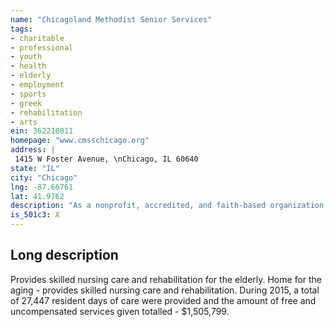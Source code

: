 ```yaml
---
name: "Chicagoland Methodist Senior Services"
tags:
- charitable
- professional
- youth
- health
- elderly
- employment
- sports
- greek
- rehabilitation
- arts
ein: 362210011
homepage: "www.cmsschicago.org"
address: |
 1415 W Foster Avenue, \nChicago, IL 60640
state: "IL"
city: "Chicago"
lng: -87.66761
lat: 41.9762
description: "As a nonprofit, accredited, and faith-based organization, we support, improve and enhance the quality of life for older adults by empowering them to live with dignity and respect. "
is_501c3: X
---
```


## Long description

Provides skilled nursing care and rehabilitation for the elderly. Home for the aging - provides skilled nursing care and rehabilitation. During 2015, a total of 27,447 resident days of care were provided and the amount of free and uncompensated services given totalled - $1,505,799. 
